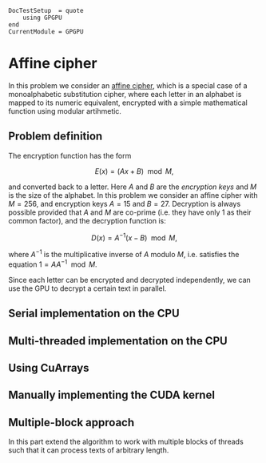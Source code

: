 ```@meta
DocTestSetup  = quote
    using GPGPU
end
CurrentModule = GPGPU
```

# Affine cipher

In this problem we consider an [affine cipher](https://en.wikipedia.org/wiki/Affine_cipher), which
is a special case of a monoalphabetic substitution cipher, where each letter in an alphabet
is mapped to its numeric equivalent, encrypted with a simple mathematical function
using modular artihmetic.

## Problem definition

The encryption function has the form

```math
E(x) = (Ax + B) \mod M,
```
and converted back to a letter. Here $A$ and $B$ are the *encryption keys* and $M$
is the size of the alphabet.
In this problem we consider an affine cipher with $M = 256$, and encryption keys
$A = 15$ and $B=27$.
Decryption is always possible provided that $A$ and $M$ are co-prime (i.e. they have only 1 as their common factor), and the decryption function is:

```math
D(x) = A^{-1}(x - B) \mod M,
```
where $A^{-1}$ is the multiplicative inverse of $A$ modulo $M$, i.e. satisfies the
equation $1 = AA^{-1} \mod M$.

Since each letter can be encrypted and decrypted independently, we can use the GPU
to decrypt a certain text in parallel.

## Serial implementation on the CPU

## Multi-threaded implementation on the CPU

## Using CuArrays

## Manually implementing the CUDA kernel

## Multiple-block approach

In this part extend the algorithm to work with multiple blocks of threads such that it can process texts of arbitrary length.

